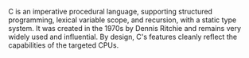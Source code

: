 C is an imperative procedural language, supporting structured programming, lexical variable scope, and recursion, with a static type system. It was created in the 1970s by Dennis Ritchie and remains very widely used and influential. By design, C's features cleanly reflect the capabilities of the targeted CPUs.